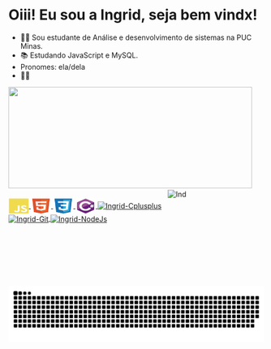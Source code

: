 # Oiii! Eu sou a Ingrid, seja bem vindx!

- :woman_technologist: Sou estudante de Análise e desenvolvimento de sistemas na PUC Minas. 
- :books: Estudando JavaScript e MySQL.
- Pronomes: ela/dela
- :rainbow_flag:
<div> 
<a href="https://github.com/ingridcso">
<img height="200em" width= "480" src="https://github-readme-stats.vercel.app/api?username=ingridcso&show_icons=false&theme=dracula&include_all_commits=true&count_private=true"/>
<img align="right" alt="Ind" height="190" width="190" src="https://user-images.githubusercontent.com/66189591/132958356-9f9561cc-5f84-434c-8423-2e93d012621b.png">

</div>
 
 <div style="display: inline_block"><br>
  <img align="center" alt="Ingrid-Js" height="30" width="40" src="https://raw.githubusercontent.com/devicons/devicon/master/icons/javascript/javascript-plain.svg">
  <img align="center" alt="Ingrid-HTML" height="30" width="40" src="https://raw.githubusercontent.com/devicons/devicon/master/icons/html5/html5-original.svg">
  <img align="center" alt="Ingrid-CSS" height="30" width="40" src="https://raw.githubusercontent.com/devicons/devicon/master/icons/css3/css3-original.svg">
  <img align="center" alt="Ingrid-Csharp" height="30" width="40" src="https://raw.githubusercontent.com/devicons/devicon/master/icons/csharp/csharp-original.svg">
  <img align="center" alt="Ingrid-Cplusplus" height="30" width="40"link src="https://cdn.jsdelivr.net/gh/devicons/devicon/icons/cplusplus/cplusplus-original.svg" />
  <img align="center" alt="Ingrid-Git" height="30" width="40"link src="https://cdn.jsdelivr.net/gh/devicons/devicon/icons/git/git-original.svg" />
  <img align="center" alt="Ingrid-NodeJs" height="30" width="40"link src="https://cdn.jsdelivr.net/gh/devicons/devicon/icons/nodejs/nodejs-original.svg" />
  </div>
  
  ##
  
  ![Snake animation](https://github.com/ingridcso/ingridcso/blob/output/github-contribution-grid-snake.svg)
 
</div>
